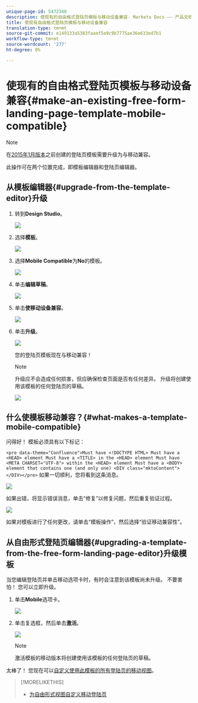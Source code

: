 ```yaml
---
unique-page-id: 5472348
description: 使现有的自由格式登陆页模板与移动设备兼容- Marketo Docs —— 产品文档
title: 使现有自由格式登陆页模板与移动设备兼容
translation-type: tm+mt
source-git-commit: e149133a5383faaef5e9c9b7775ae36e633ed7b1
workflow-type: tm+mt
source-wordcount: '277'
ht-degree: 0%

---
```



# 使现有的自由格式登陆页模板与移动设备兼容{#make-an-existing-free-form-landing-page-template-mobile-compatible}

>[!NOTE]
>
>在[2015年1月版本](../../../../release-notes/2015/release-notes-january-2015.md)之前创建的登陆页模板需要升级为与移动兼容。

此操作可在两个位置完成，即模板编辑器和登陆页编辑器。

## 从模板编辑器{#upgrade-from-the-template-editor}升级

1. 转到&#x200B;**Design Studio**。

   ![](assets/designstudio-1.png)

1. 选择&#x200B;**模板**。

   ![](assets/image2015-1-22-20-3a20-3a2.png)

1. 选择&#x200B;**Mobile Compatible**&#x200B;为&#x200B;**No**&#x200B;的模板。

   ![](assets/image2015-1-22-20-3a22-3a24.png)

1. 单击&#x200B;**编辑草稿**。

   ![](assets/image2015-1-22-20-3a25-3a36.png)

1. 单击&#x200B;**使移动设备兼容**。

   ![](assets/image2015-1-22-20-3a30-3a33.png)

1. 单击&#x200B;**升级**。

   ![](assets/image2015-1-22-20-3a32-3a45.png)

   您的登陆页模板现在与移动兼容！

   >[!NOTE]
   >
   >升级应不会造成任何损害，但应确保检查页面是否有任何差异。 升级将创建使用该模板的任何登陆页的草稿。

   ![](assets/image2015-1-22-20-3a36-3a43.png)

## 什么使模板移动兼容？{#what-makes-a-template-mobile-compatible}

问得好！ 模板必须具有以下标记：

`<pre data-theme="Confluence">Must have <!DOCTYPE HTML> Must have a <HEAD> element Must have a <TITLE> in the <HEAD> element Must have <META CHARSET="UTF-8"> within the <HEAD> element Must have a <BODY> element that contains one (and only one) <DIV class="mktoContent"></DIV></pre>`  如果一切顺利，您将看到这条消息。

![](assets/image2015-1-22-20-3a41-3a31.png)

如果出错，将显示错误消息，单击“修复”以修复问题，然后重复验证过程。

![](assets/image2015-1-22-20-3a43-3a20.png)

如果对模板进行了任何更改，请单击“模板操作”，然后选择“验证移动兼容性”。

## 从自由形式登陆页编辑器{#upgrading-a-template-from-the-free-form-landing-page-editor}升级模板

当您编辑登陆页并单击移动选项卡时，有时会注意到该模板尚未升级。 不要害怕！ 您可以立即升级。

1. 单击&#x200B;**Mobile**&#x200B;选项卡。

   ![](assets/image2015-1-22-20-3a48-3a19.png)

1. 单击复选框，然后单击&#x200B;**激活**。

   ![](assets/image2015-1-22-20-3a49-3a34.png)

   >[!NOTE]
   >
   >激活模板的移动版本将创建使用该模板的任何登陆页的草稿。

太棒了！ 您现在可以[自定义使用此模板的所有登陆页的移动视图](../../../../product-docs/demand-generation/landing-pages/free-form-landing-pages/customize-mobile-view-for-your-free-form-landing-page.md)。

>[!MORELIKETHIS]
>
>* [为自由形式视图自定义移动登陆页](../../../../product-docs/demand-generation/landing-pages/free-form-landing-pages/customize-mobile-view-for-your-free-form-landing-page.md)

>



